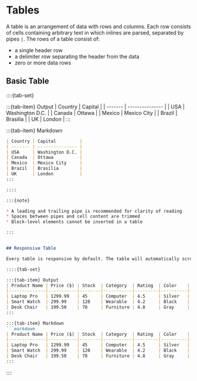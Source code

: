 # Tables

A table is an arrangement of data with rows and columns. Each row consists of cells containing arbitrary text in which inlines are parsed, separated by pipes `|`. The rows of a table consist of:

* a single header row
* a delimiter row separating the header from the data
* zero or more data rows

## Basic Table

::::{tab-set}

:::{tab-item} Output
| Country | Capital         |
| ------- | --------------- |
| USA     | Washington D.C. |
| Canada  | Ottawa          |
| Mexico  | Mexico City     |
| Brazil  | Brasília        |
| UK      | London          |
:::

:::{tab-item} Markdown
```markdown
| Country | Capital         |
| ------- | --------------- |
| USA     | Washington D.C. |
| Canada  | Ottawa          |
| Mexico  | Mexico City     |
| Brazil  | Brasília        |
| UK      | London          |
:::

::::

:::{note}

* A leading and trailing pipe is recommended for clarity of reading
* Spaces between pipes and cell content are trimmed
* Block-level elements cannot be inserted in a table

:::


## Responsive Table

Every table is responsive by default. The table will automatically scroll horizontally when the content is wider than the viewport.

::::{tab-set}

:::{tab-item} Output
| Product Name | Price ($) | Stock  | Category  | Rating  | Color    | Weight (kg) | Warranty (months) |
|--------------|-----------|--------|-----------|---------|----------|-------------|-------------------|
| Laptop Pro   | 1299.99   | 45     | Computer  | 4.5     | Silver   | 1.8         | 24                |
| Smart Watch  | 299.99    | 120    | Wearable  | 4.2     | Black    | 0.045       | 12                |
| Desk Chair   | 199.50    | 78     | Furniture | 4.8     | Gray     | 12.5        | 36                |
:::

:::{tab-item} Markdown
```markdown
| Product Name | Price ($) | Stock  | Category  | Rating  | Color    | Weight (kg) | Warranty (months) |
|--------------|-----------|--------|-----------|---------|----------|-------------|-------------------|
| Laptop Pro   | 1299.99   | 45     | Computer  | 4.5     | Silver   | 1.8         | 24                |
| Smart Watch  | 299.99    | 120    | Wearable  | 4.2     | Black    | 0.045       | 12                |
| Desk Chair   | 199.50    | 78     | Furniture | 4.8     | Gray     | 12.5        | 36                |
:::
```

::::

